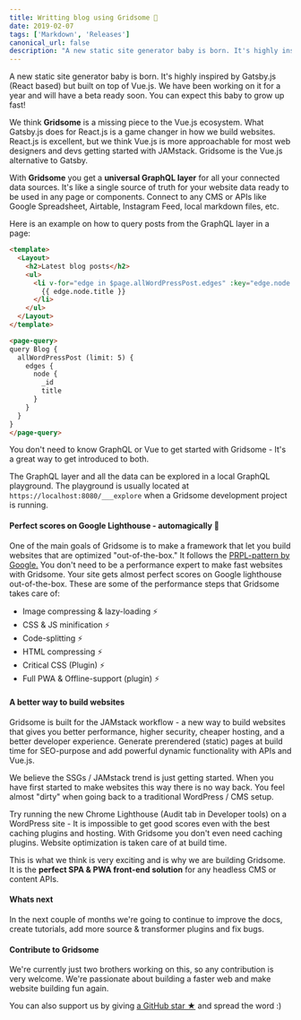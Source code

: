 ```yaml
---
title: Writting blog using Gridsome 🎉
date: 2019-02-07
tags: ['Markdown', 'Releases']
canonical_url: false
description: "A new static site generator baby is born. It's highly inspired by Gatsby.js (React based) but built on top of Vue.js. We have been working on it for a year and will have a beta ready soon. You can expect this baby to grow up fast!"
---
```


A new static site generator baby is born. It's highly inspired by Gatsby.js (React based) but built on top of Vue.js. We have been working on it for a year and will have a beta ready soon. You can expect this baby to grow up fast!

We think **Gridsome** is a missing piece to the Vue.js ecosystem. What Gatsby.js does for React.js is a game changer in how we build websites.  React.js is excellent, but we think Vue.js is more approachable for most web designers and devs getting started with JAMstack. Gridsome is the Vue.js alternative to Gatsby.

With **Gridsome** you get a **universal GraphQL layer** for all your connected data sources. It's like a single source of truth for your website data ready to be used in any page or components. Connect to any CMS or APIs like Google Spreadsheet, Airtable, Instagram Feed, local markdown files, etc. 

Here is an example on how to query posts from the GraphQL layer in a page:


```html
<template>
  <Layout>
    <h2>Latest blog posts</h2>
    <ul>
      <li v-for="edge in $page.allWordPressPost.edges" :key="edge.node.id">
        {{ edge.node.title }}
      </li>
    </ul>
  </Layout>
</template>

<page-query>
query Blog {
  allWordPressPost (limit: 5) {
    edges {
      node {
        _id
        title
      }
    }
  }
}
</page-query>
```

You don't need to know GraphQL or Vue to get started with Gridsome - It's a great way to get introduced to both.


The GraphQL layer and all the data can be explored in a local GraphQL playground. The playground is usually located at `https://localhost:8080/___explore` when a Gridsome development project is running.




#### Perfect scores on Google Lighthouse - automagically 💚

One of the main goals of Gridsome is to make a framework that let you build websites that are optimized "out-of-the-box." It follows the [PRPL-pattern by Google.](https://developers.google.com/web/fundamentals/performance/prpl-pattern/) You don't need to be a performance expert to make fast websites with Gridsome. Your site gets almost perfect scores on Google lighthouse out-of-the-box. These are some of the performance steps that Gridsome takes care of:

- Image compressing & lazy-loading ⚡️ 
- CSS & JS minification ⚡️ 
- Code-splitting ⚡️ 
- HTML compressing ⚡️ 
- Critical CSS (Plugin) ⚡️ 
- Full PWA & Offline-support (plugin) ⚡️  


#### A better way to build websites

Gridsome is built for the JAMstack workflow - a new way to build websites that gives you better performance, higher security, cheaper hosting, and a better developer experience. Generate prerendered (static) pages at build time for SEO-purpose and add powerful dynamic functionality with APIs and Vue.js.

We believe the SSGs / JAMstack trend is just getting started. When you have first started to make websites this way there is no way back. You feel almost "dirty" when going back to a traditional WordPress / CMS setup. 

Try running the new Chrome Lighthouse (Audit tab in Developer tools) on a WordPress site - It is impossible to get good scores even with the best caching plugins and hosting. With Gridsome you don't even need caching plugins. Website optimization is taken care of at build time.

This is what we think is very exciting and is why we are building Gridsome. It is the **perfect SPA & PWA front-end solution** for any headless CMS or content APIs.


#### Whats next

In the next couple of months we're going to continue to improve the docs, create tutorials, add more source & transformer plugins and fix bugs. 

#### Contribute to Gridsome

We're currently just two brothers working on this, so any contribution is very welcome. We're passionate about building a faster web and make website building fun again.

You can also support us by giving [a GitHub star ★](https://github.com/gridsome/gridsome/stargazers) and spread the word :)
